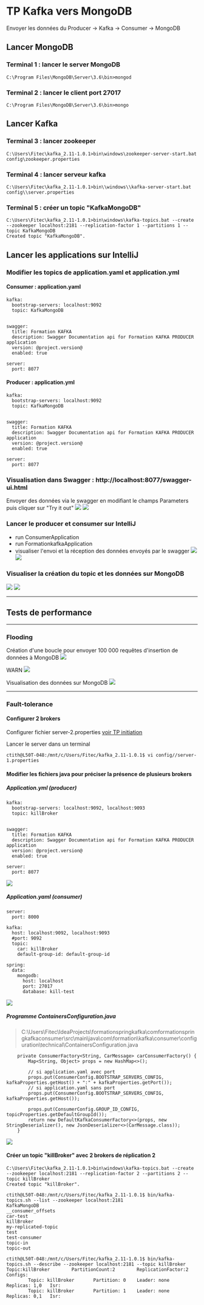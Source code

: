 # TP Kafka vers MongoDB
Envoyer les données du Producer -> Kafka -> Consumer -> MongoDB

## Lancer MongoDB 

### Terminal 1 : lancer le server MongoDB
```
C:\Program Files\MongoDB\Server\3.6\bin>mongod
```

### Terminal 2 : lancer le client port 27017
```
C:\Program Files\MongoDB\Server\3.6\bin>mongo
```
## Lancer Kafka
### Terminal 3 : lancer zookeeper
```
C:\Users\Fitec\kafka_2.11-1.0.1>bin\windows\zookeeper-server-start.bat config\zookeeper.properties
```

### Terminal 4 : lancer serveur kafka
```
C:\Users\Fitec\kafka_2.11-1.0.1>bin\\windows\\kafka-server-start.bat config\\server.properties
```

### Terminal 5 : créer un topic "KafkaMongoDB"
```
C:\Users\Fitec\kafka_2.11-1.0.1>bin\windows\kafka-topics.bat --create --zookeeper localhost:2181 --replication-factor 1 --partitions 1 --topic KafkaMongoDB
Created topic "KafkaMongoDB".
```

## Lancer les applications sur IntelliJ
### Modifier les topics de application.yaml et application.yml
#### Consumer : application.yaml
```
kafka:
  bootstrap-servers: localhost:9092
  topic: KafkaMongoDB


swagger:
  title: Formation KAFKA
  description: Swagger Documentation api for Formation KAFKA PRODUCER application
  version: @project.version@
  enabled: true

server:
  port: 8077
```

#### Producer : application.yml
```
kafka:
  bootstrap-servers: localhost:9092
  topic: KafkaMongoDB


swagger:
  title: Formation KAFKA
  description: Swagger Documentation api for Formation KAFKA PRODUCER application
  version: @project.version@
  enabled: true

server:
  port: 8077
```

### Visualisation dans Swagger : http://localhost:8077/swagger-ui.html
Envoyer des données via le swagger en modifiant le champs Parameters puis cliquer sur "Try it out"
![](https://github.com/ctith/Kafka/blob/master/Kafka_screenshot/kafka%2001.PNG?raw=true)
![](https://github.com/ctith/Kafka/blob/master/Kafka_screenshot/kafka%2002.PNG?raw=true)

### Lancer le producer et consumer sur IntelliJ
- run ConsumerApplication
- run FormationkafkaApplication
- visualiser l'envoi et la réception des données envoyés par le swagger
![](https://github.com/ctith/Kafka/blob/master/Kafka_screenshot/kafka%20033.PNG?raw=true)
![](https://github.com/ctith/Kafka/blob/master/Kafka_screenshot/kafka%2004.PNG?raw=true)

### Visualiser la création du topic et les données sur MongoDB
![](https://github.com/ctith/Kafka/blob/master/Kafka_screenshot/kafka%20050.PNG?raw=true)
![](https://github.com/ctith/Kafka/blob/master/Kafka_screenshot/kafka%2005.PNG?raw=true)

--------------------------------

## Tests de performance

-------------------------------

### Flooding
Création d'une boucle pour envoyer 100 000 requêtes d'insertion de données à MongoDB
![](https://github.com/ctith/Kafka/blob/master/Kafka_screenshot/kafka%2012.PNG?raw=true)

WARN 
![](https://github.com/ctith/Kafka/blob/master/Kafka_screenshot/kafka%2014.PNG?raw=true)

Visualisation des données sur MongoDB
![](https://github.com/ctith/Kafka/blob/master/Kafka_screenshot/kafka%2013.PNG?raw=true)

-----------------------------

### Fault-tolerance

#### Configurer 2 brokers 

Configurer fichier server-2.properties
[voir TP initiation](https://github.com/ctith/Kafka/blob/master/TP_machine_locale.md)

Lancer le server dans un terminal
```
ctith@L50T-048:/mnt/c/Users/Fitec/kafka_2.11-1.0.1$ vi config//server-1.properties
```

#### Modifier les fichiers java pour préciser la présence de plusieurs brokers

##### Application.yml (producer)
```
kafka:
  bootstrap-servers: localhost:9092, localhost:9093
  topic: killBroker


swagger:
  title: Formation KAFKA
  description: Swagger Documentation api for Formation KAFKA PRODUCER application
  version: @project.version@
  enabled: true

server:
  port: 8077
```

![](https://github.com/ctith/Kafka/blob/master/Kafka_screenshot/kafka%2015.PNG?raw=true)

##### Application.yaml (consumer) 
```
server:
  port: 8000

kafka:
  host: localhost:9092, localhost:9093
  #port: 9092
  topic:
    car: killBroker
    default-group-id: default-group-id

spring:
  data:
    mongodb:
      host: localhost
      port: 27017
      database: kill-test
```

![](https://github.com/ctith/Kafka/blob/master/Kafka_screenshot/kafka%2016.PNG?raw=true)

##### Programme ContainersConfiguration.java 
> C:\Users\Fitec\IdeaProjects\formationspringkafka\comformationspringkafkaconsumer\src\main\java\com\formation\kafka\consumer\configuration\technical\ContainersConfiguration.java 

```
	private ConsumerFactory<String, CarMessage> carConsumerFactory() {
		Map<String, Object> props = new HashMap<>();

		// si application.yaml avec port
		props.put(ConsumerConfig.BOOTSTRAP_SERVERS_CONFIG, kafkaProperties.getHost() + ":" + kafkaProperties.getPort());
		// si application.yaml sans port
		props.put(ConsumerConfig.BOOTSTRAP_SERVERS_CONFIG, kafkaProperties.getHost());

		props.put(ConsumerConfig.GROUP_ID_CONFIG, topicProperties.getDefaultGroupId());
		return new DefaultKafkaConsumerFactory<>(props, new StringDeserializer(), new JsonDeserializer<>(CarMessage.class));
	}
```

![](https://github.com/ctith/Kafka/blob/master/Kafka_screenshot/kafka%2017.PNG?raw=true)

#### Créer un topic "killBroker" avec 2 brokers de réplication 2
```
C:\Users\Fitec\kafka_2.11-1.0.1>bin\windows\kafka-topics.bat --create --zookeeper localhost:2181 --replication-factor 2 --partitions 2 --topic killBroker
Created topic "killBroker".
```

```
ctith@L50T-048:/mnt/c/Users/Fitec/kafka_2.11-1.0.1$ bin/kafka-topics.sh --list --zookeeper localhost:2181
KafkaMongoDB
__consumer_offsets
car-test
killBroker
my-replicated-topic
test
test-consumer
topic-in
topic-out
```

```
ctith@L50T-048:/mnt/c/Users/Fitec/kafka_2.11-1.0.1$ bin/kafka-topics.sh --describe --zookeeper localhost:2181 --topic killBroker
Topic:killBroker        PartitionCount:2        ReplicationFactor:2     Configs:
        Topic: killBroker       Partition: 0    Leader: none    Replicas: 1,0   Isr:
        Topic: killBroker       Partition: 1    Leader: none    Replicas: 0,1   Isr:
```
